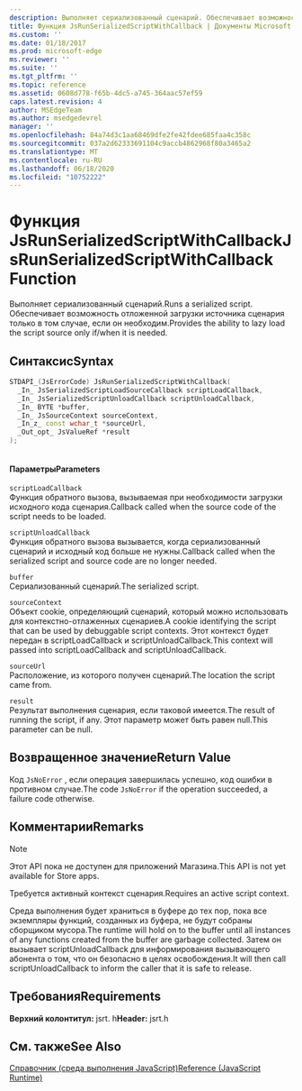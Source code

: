 ```yaml
---
description: Выполняет сериализованный сценарий. Обеспечивает возможность отложенной загрузки источника сценария только в том случае, если он необходим.
title: Функция JsRunSerializedScriptWithCallback | Документы Microsoft
ms.custom: ''
ms.date: 01/18/2017
ms.prod: microsoft-edge
ms.reviewer: ''
ms.suite: ''
ms.tgt_pltfrm: ''
ms.topic: reference
ms.assetid: 0608d778-f65b-4dc5-a745-364aac57ef59
caps.latest.revision: 4
author: MSEdgeTeam
ms.author: msedgedevrel
manager: ''
ms.openlocfilehash: 84a74d3c1aa68469dfe2fe42fdee685faa4c358c
ms.sourcegitcommit: 037a2d62333691104c9accb4862968f80a3465a2
ms.translationtype: MT
ms.contentlocale: ru-RU
ms.lasthandoff: 06/18/2020
ms.locfileid: "10752222"
---
```

# <span data-ttu-id="c441b-104">Функция JsRunSerializedScriptWithCallback</span><span class="sxs-lookup"><span data-stu-id="c441b-104">JsRunSerializedScriptWithCallback Function</span></span>
<span data-ttu-id="c441b-105">Выполняет сериализованный сценарий.</span><span class="sxs-lookup"><span data-stu-id="c441b-105">Runs a serialized script.</span></span> <span data-ttu-id="c441b-106">Обеспечивает возможность отложенной загрузки источника сценария только в том случае, если он необходим.</span><span class="sxs-lookup"><span data-stu-id="c441b-106">Provides the ability to lazy load the script source only if/when it is needed.</span></span>  
  
## <span data-ttu-id="c441b-107">Синтаксис</span><span class="sxs-lookup"><span data-stu-id="c441b-107">Syntax</span></span>  
  
```cpp  
STDAPI_(JsErrorCode) JsRunSerializedScriptWithCallback(  
  _In_ JsSerializedScriptLoadSourceCallback scriptLoadCallback,  
  _In_ JsSerializedScriptUnloadCallback scriptUnloadCallback,  
  _In_ BYTE *buffer,  
  _In_ JsSourceContext sourceContext,  
  _In_z_ const wchar_t *sourceUrl,  
  _Out_opt_ JsValueRef *result  
);  
  
```  
  
#### <span data-ttu-id="c441b-108">Параметры</span><span class="sxs-lookup"><span data-stu-id="c441b-108">Parameters</span></span>  
 `scriptLoadCallback`  
 <span data-ttu-id="c441b-109">Функция обратного вызова, вызываемая при необходимости загрузки исходного кода сценария.</span><span class="sxs-lookup"><span data-stu-id="c441b-109">Callback called when the source code of the script needs to be loaded.</span></span>  
  
 `scriptUnloadCallback`  
 <span data-ttu-id="c441b-110">Функция обратного вызова вызывается, когда сериализованный сценарий и исходный код больше не нужны.</span><span class="sxs-lookup"><span data-stu-id="c441b-110">Callback called when the serialized script and source code are no longer needed.</span></span>  
  
 `buffer`  
 <span data-ttu-id="c441b-111">Сериализованный сценарий.</span><span class="sxs-lookup"><span data-stu-id="c441b-111">The serialized script.</span></span>  
  
 `sourceContext`  
 <span data-ttu-id="c441b-112">Объект cookie, определяющий сценарий, который можно использовать для контекстно-отлаженных сценариев.</span><span class="sxs-lookup"><span data-stu-id="c441b-112">A cookie identifying the script that can be used by debuggable script contexts.</span></span>     <span data-ttu-id="c441b-113">Этот контекст будет передан в scriptLoadCallback и scriptUnloadCallback.</span><span class="sxs-lookup"><span data-stu-id="c441b-113">This context will passed into scriptLoadCallback and scriptUnloadCallback.</span></span>  
  
 `sourceUrl`  
 <span data-ttu-id="c441b-114">Расположение, из которого получен сценарий.</span><span class="sxs-lookup"><span data-stu-id="c441b-114">The location the script came from.</span></span>  
  
 `result`  
 <span data-ttu-id="c441b-115">Результат выполнения сценария, если таковой имеется.</span><span class="sxs-lookup"><span data-stu-id="c441b-115">The result of running the script, if any.</span></span> <span data-ttu-id="c441b-116">Этот параметр может быть равен null.</span><span class="sxs-lookup"><span data-stu-id="c441b-116">This parameter can be null.</span></span>  
  
## <span data-ttu-id="c441b-117">Возвращенное значение</span><span class="sxs-lookup"><span data-stu-id="c441b-117">Return Value</span></span>  
 <span data-ttu-id="c441b-118">Код `JsNoError` , если операция завершилась успешно, код ошибки в противном случае.</span><span class="sxs-lookup"><span data-stu-id="c441b-118">The code `JsNoError` if the operation succeeded, a failure code otherwise.</span></span>  
  
## <span data-ttu-id="c441b-119">Комментарии</span><span class="sxs-lookup"><span data-stu-id="c441b-119">Remarks</span></span>  
  
> [!NOTE]
>  <span data-ttu-id="c441b-120">Этот API пока не доступен для приложений Магазина.</span><span class="sxs-lookup"><span data-stu-id="c441b-120">This API is not yet available for Store apps.</span></span>  
  
 <span data-ttu-id="c441b-121">Требуется активный контекст сценария.</span><span class="sxs-lookup"><span data-stu-id="c441b-121">Requires an active script context.</span></span>  
  
 <span data-ttu-id="c441b-122">Среда выполнения будет храниться в буфере до тех пор, пока все экземпляры функций, созданных из буфера, не будут собраны сборщиком мусора.</span><span class="sxs-lookup"><span data-stu-id="c441b-122">The runtime will hold on to the buffer until all instances of any functions created from     the buffer are garbage collected.</span></span>  <span data-ttu-id="c441b-123">Затем он вызывает scriptUnloadCallback для информирования вызывающего абонента о том, что он безопасно в целях освобождения.</span><span class="sxs-lookup"><span data-stu-id="c441b-123">It will then call scriptUnloadCallback to inform the     caller that it is safe to release.</span></span>  
  
## <span data-ttu-id="c441b-124">Требования</span><span class="sxs-lookup"><span data-stu-id="c441b-124">Requirements</span></span>  
 <span data-ttu-id="c441b-125">**Верхний колонтитул:** jsrt. h</span><span class="sxs-lookup"><span data-stu-id="c441b-125">**Header:** jsrt.h</span></span>  
  
## <span data-ttu-id="c441b-126">См. также</span><span class="sxs-lookup"><span data-stu-id="c441b-126">See Also</span></span>  
 [<span data-ttu-id="c441b-127">Справочник (среда выполнения JavaScript)</span><span class="sxs-lookup"><span data-stu-id="c441b-127">Reference (JavaScript Runtime)</span></span>](../chakra-hosting/reference-javascript-runtime.md)